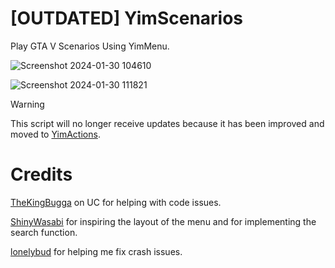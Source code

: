 # [OUTDATED] YimScenarios
Play GTA V Scenarios Using YimMenu.


![Screenshot 2024-01-30 104610](https://github.com/YimMenu-Lua/SAMURAI-Scenarios/assets/66764345/15f75d88-5259-43be-9efc-d5b07d1bf9bb)


![Screenshot 2024-01-30 111821](https://github.com/YimMenu-Lua/SAMURAI-Scenarios/assets/66764345/0158d270-f870-415e-9033-cfd48d727573)

> [!WARNING]
> This script will no longer receive updates because it has been improved and moved to [YimActions](https://github.com/xesdoog/YimActions).

# Credits

[TheKingBugga](https://www.unknowncheats.me/forum/members/2987262.html) on UC for helping with code issues.

[ShinyWasabi](https://github.com/ShinyWasabi) for inspiring the layout of the menu and for implementing the search function.

[lonelybud](https://github.com/lonelybud) for helping me fix crash issues.
